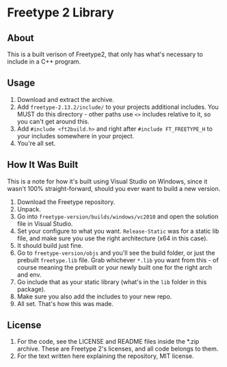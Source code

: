 # Freetype 2 Library

## About
This is a built verison of Freetype2, that only has what's necessary to include in a C++ program.

## Usage
1. Download and extract the archive.
2. Add `freetype-2.13.2/include/` to your projects additional includes. You MUST do this directory - other paths use `<>` includes relative to it, so you can't get around this.
3. Add `#include <ft2build.h>` and right after `#include FT_FREETYPE_H` to your includes somewhere in your project.
4. You're all set.

## How It Was Built
This is a note for how it's built using Visual Studio on Windows, since it wasn't 100% straight-forward, should you ever want to build a new version.
1. Download the Freetype repository.
2. Unpack.
3. Go into `freetype-version/builds/windows/vc2010` and open the solution file in Visual Studio.
4. Set your configure to what you want. `Release-Static` was for a static lib file, and make sure you use the right architecture (x64 in this case).
5. It should build just fine.
6. Go to `freetype-version/objs` and you'll see the build folder, or just the prebuilt `freetype.lib` file. Grab whichever `*.lib` you want from this - of course meaning the prebuilt or your newly built one for the right arch and env.
7. Go include that as your static library (what's in the `lib` folder in this package).
8. Make sure you also add the includes to your new repo.
9. All set. That's how this was made.

## License
1. For the code, see the LICENSE and README files inside the *.zip archive. These are Freetype 2's licenses, and all code belongs to them.
2. For the text written here explaining the repository, MIT license.
